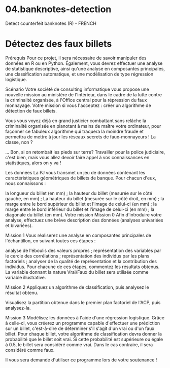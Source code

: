 # 04.banknotes-detection
Detect counterfeit banknotes (R) - FRENCH

# Détectez des faux billets

Prérequis
Pour ce projet, il sera nécessaire de savoir manipuler des données en R ou en Python. Également, vous devrez effectuer une analyse de statistique descriptive, ainsi qu'une analyse en composantes principales, une classification automatique, et une modélisation de type régression logistique.

 
Scénario
Votre société de consulting informatique vous propose une nouvelle mission au ministère de l'Intérieur, dans le cadre de la lutte contre la criminalité organisée, à l'Office central pour la répression du faux monnayage. Votre mission si vous l'acceptez : créer un algorithme de détection de faux billets.

Vous vous voyez déjà en grand justicier combattant sans relâche la criminalité organisée en pianotant à mains de maître votre ordinateur, pour façonner ce fabuleux algorithme  qui traquera la moindre fraude et permettra de mettre à jour les réseaux secrets de faux-monnayeurs ! La classe, non ?

... Bon, si on retombait les pieds sur terre? Travailler pour la police judiciaire, c'est bien, mais vous allez devoir faire appel à vos connaissances en statistiques, alors on y va !

Les données
La PJ vous transmet un jeu de données contenant les caractéristiques géométriques de billets de banque. Pour chacun d'eux, nous connaissons :

la longueur du billet (en mm) ;
la hauteur du billet (mesurée sur le côté gauche, en mm) ;
La hauteur du billet (mesurée sur le côté droit, en mm) ;
la marge entre le bord supérieur du billet et l'image de celui-ci (en mm) ;
la marge entre le bord inférieur du billet et l'image de celui-ci (en mm) ;
la diagonale du billet (en mm).
Votre mission
Mission 0
Afin d'introduire votre analyse, effectuez une brève description des données (analyses univariées et bivariées).

Mission 1
Vous réaliserez une analyse en composantes principales de l'échantillon, en suivant toutes ces étapes :

analyse de l'éboulis des valeurs propres ;
représentation des variables par le cercle des corrélations ;
représentation des individus par les plans factoriels ;
analyser de la qualité de représentation et la contribution des individus.
Pour chacune de ces étapes, commentez les résultats obtenus. La variable donnant la nature Vrai/Faux du billet sera utilisée comme variable illustrative.

Mission 2
Appliquez un algorithme de classification, puis analysez le résultat obtenu.

Visualisez la partition obtenue dans le premier plan factoriel de l'ACP, puis analysez-la.

Mission 3
Modélisez les données à l'aide d'une régression logistique. Grâce à celle-ci, vous créerez un programme capable d'effectuer une prédiction sur un billet, c'est-à-dire de déterminer s'il s'agit d'un vrai ou d'un faux billet. Pour chaque billet, votre algorithme de classification devra donner la probabilité que le billet soit vrai. Si cette probabilité est supérieure ou égale à 0.5, le billet sera considéré comme vrai. Dans le cas contraire, il sera considéré comme faux.

Il vous sera demandé d'utiliser ce programme lors de votre soutenance !
